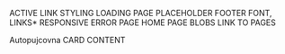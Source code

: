 ACTIVE LINK STYLING
LOADING PAGE PLACEHOLDER
FOOTER FONT, LINKS\*
RESPONSIVE ERROR PAGE
HOME PAGE BLOBS LINK TO PAGES

Autopujcovna CARD CONTENT
